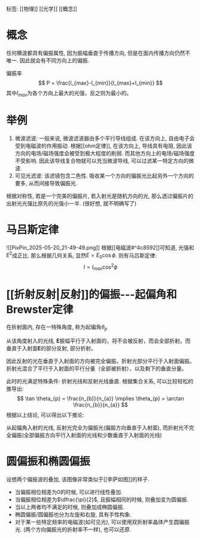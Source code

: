 标签: [[物理]] [[光学]] [[概念]]

# 概念

任何横波都具有偏振属性, 因为振幅垂直于传播方向, 但是在面内传播方向仍然不唯一. 因此就会有不同方向上的偏振. 

偏振率
$$
P = \frac{I_{max}-I_{min}}{I_{max}+I_{min}}
$$
其中$I_{max}$为各个方向上最大的光强，反之则为最小的。

# 举例

1. 微波滤波: 一般来说, 微波滤波器由多个平行导线组成. 在该方向上, 自由电子会受到电磁波的作用振动. 根据[[ohm定律]], 在该方向上, 导线具有电阻, 因此该方向的电场/磁场强度会被受到极大程度的削弱. 而其他方向上的电场/磁场强度不受影响. 因此该导线复合物就可以充当微波导线, 可以过滤某一特定方向的微波. 
2. 可见光滤波: 该滤镜包含二色性. 吸收某一个方向的偏振光比起另外一个方向的要多, 从而间接导致偏振光. 

根据对称性, 若是一个完美的偏振片, 若入射光是随机方向的光, 那么透过偏振片的出射光光强比原先的光强小一半. (很好想, 就不明确写了)

# 马吕斯定律

![[PixPin_2025-05-20_21-49-49.png]]
根据[[电磁波#^4c8592]]可知道, 光强和$E^{2}$成正比. 那么根据几何关系, 显然$E = E_{0}\cos \phi$. 则有马吕斯定律: 
$$
I = I_{max} \cos^{2}\phi
$$

# [[折射反射|反射]]的偏振---起偏角和Brewster定律

在折射面内, 存在一特殊角度, 称为起偏角$\theta_{p}$

从该角度射入的光线, $\mathbf{E}$振幅平行于入射面的，将不会被反射，而会全部折射。而垂直于入射面$\mathbf{E}$的部分反射, 部分折射。

因此反射的光在垂直于入射面的方向被完全偏振。折射光部分平行于入射面偏振。折射光混合了平行于入射面的平行分量（全部被折射），以及剩下的垂直分量。

此时的光满足特殊条件: 折射光线和反射光线垂直. 根据集合关系, 可以比较轻松的推导出: 
$$
\tan \theta_{p} = \frac{n_{b}}{n_{a}} \implies \theta_{p} = \arctan \frac{n_{b}}{n_{a}}
$$
根据以上结论, 可以得出以下推论: 

从起偏角入射的光线, 反射光完全为偏振光(偏振方向垂直于入射面), 而折射光不完全偏振(全部偏振方向平行入射面的光线和少数垂直于入射面的光线)

# 圆偏振和椭圆偏振

设想两个偏振波的叠加, 该图像非常类似于[[李萨如图]]的样子. 

+ 当偏振相位相差为0的时候, 可以进行线性叠加. 
+ 当偏振相位相差为$\dfrac{\pi}{2}$, 且振幅相同的时候, 则叠加变为圆偏振. 
+ 当以上两者均不满足的时候, 则叠加成椭圆偏振. 
+ 椭圆偏振/圆偏振也分为左旋和右旋, 具有手性构象. 
+ 对于某一些特定频率的电磁波(如可见光), 可以使用双折射率晶体产生圆偏振光. (两个方向偏振光的折射率不一样), 也可以还原. 